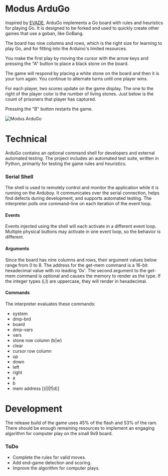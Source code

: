 # Modus ArduGo
Inspired by [EVADE](https://moduscreate.com/blog/announcing-evade-our-first-arduboy-game/), ArduGo implements a Go board with rules and heuristics for playing Go. It is designed to be forked and used to quickly create other games that use a goban, like GoBang. 

The board has nine columns and rows, which is the right size for learning to play Go, and for fitting into the Arduino's limited resources.

You make the first play by moving the cursor with the arrow keys and pressing the "A"  button to place a black stone on the board.

The game will respond by placing a white stone on the board and then it is your turn again. You continue to alternate turns until one player wins.

For each player, two scores update on the game display. The one to the right of the player color is the number of living stones. Just below is the count of prisoners that player has captured.

Pressing the "B" button restarts the game.

![Modus ArduGo](https://raw.githubusercontent.com/ModusCreateOrg/go-arduboy-game/master/images/web/ModusCreat-ArduGo-1-MODUS-article-featured.jpg "Modus ArduGo")


# Technical
ArduGo contains an optional command shell for developers and external automated testing. The project includes an automated test suite, written in Python, primarily for testing the game rules and heuristics. 

### Serial Shell
The shell is used to remotely control and monitor the application while it is running on the Arduboy. It communicates over the serial connection, helps find defects during development, and supports automated testing. The interpreter polls one command-line on each iteration of the event loop.  

#### Events
Events injected using the shell will each activate in a different event loop. Multiple physical buttons may activate in one event loop, so the behavior is different.

#### Arguments
Since the board has nine columns and rows, their argument values below range from 0 to 8. The address for the get-mem command is a 16-bit hexadecimal value with no leading '0x'. The second argument to the get-mem command is optional and causes the memory to render as the type. If the integer types (i,l) are uppercase, they will render in hexadecimal.

#### Commands
The interpreter evaluates these commands:

* system
* dmp-brd
* board
* dmp-vars
* vars
* stone row column (b|w)
* clear
* cursor row column
* up
* down
* left
* right
* a
* b
* mem address [(i|l|f|d)]

# Development
The release build of the game uses 45% of the flash and 53% of the ram. There should be enough remaining resources to implement an engaging algorithm for computer play on the small 9x9 board.

### ToDo
* Complete the rules for valid moves.
* Add end-game detection and scoring.
* Improve the algorithm for computer plays.




 





